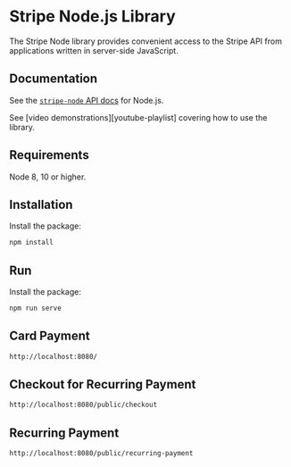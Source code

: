 # Stripe Node.js Library

The Stripe Node library provides convenient access to the Stripe API from applications written in server-side JavaScript.

## Documentation

See the [`stripe-node` API docs](https://stripe.com/docs/api?lang=node) for Node.js.

See [video demonstrations][youtube-playlist] covering how to use the library.

## Requirements

Node 8, 10 or higher.

## Installation

Install the package:

```sh
npm install
```

## Run

Install the package:

```sh
npm run serve
```

## Card Payment

```sh
http://localhost:8080/
```

## Checkout for Recurring Payment

```sh
http://localhost:8080/public/checkout
```


## Recurring Payment
```sh
http://localhost:8080/public/recurring-payment
```

